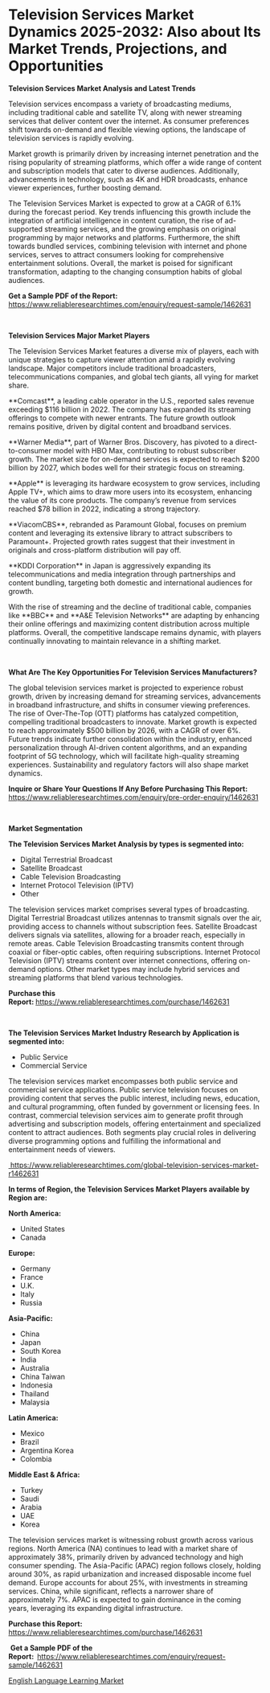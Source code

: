 <p><h1>Television Services Market Dynamics 2025-2032: Also about Its Market Trends, Projections, and Opportunities</h1></p><p><strong>Television Services Market Analysis and Latest Trends</strong></p>
<p><p>Television services encompass a variety of broadcasting mediums, including traditional cable and satellite TV, along with newer streaming services that deliver content over the internet. As consumer preferences shift towards on-demand and flexible viewing options, the landscape of television services is rapidly evolving. </p><p>Market growth is primarily driven by increasing internet penetration and the rising popularity of streaming platforms, which offer a wide range of content and subscription models that cater to diverse audiences. Additionally, advancements in technology, such as 4K and HDR broadcasts, enhance viewer experiences, further boosting demand.</p><p>The Television Services Market is expected to grow at a CAGR of 6.1% during the forecast period. Key trends influencing this growth include the integration of artificial intelligence in content curation, the rise of ad-supported streaming services, and the growing emphasis on original programming by major networks and platforms. Furthermore, the shift towards bundled services, combining television with internet and phone services, serves to attract consumers looking for comprehensive entertainment solutions. Overall, the market is poised for significant transformation, adapting to the changing consumption habits of global audiences.</p></p>
<p><strong>Get a Sample PDF of the Report:&nbsp;</strong> <a href="https://www.reliableresearchtimes.com/enquiry/request-sample/1462631?utm_campaign=2989&utm_medium=2&utm_source=Github&utm_content=ia&utm_term=09032025&utm_id=television-services">https://www.reliableresearchtimes.com/enquiry/request-sample/1462631</a></p>
<p>&nbsp;</p>
<p><strong>Television Services Major Market Players</strong></p>
<p><p>The Television Services Market features a diverse mix of players, each with unique strategies to capture viewer attention amid a rapidly evolving landscape. Major competitors include traditional broadcasters, telecommunications companies, and global tech giants, all vying for market share.</p><p>**Comcast**, a leading cable operator in the U.S., reported sales revenue exceeding $116 billion in 2022. The company has expanded its streaming offerings to compete with newer entrants. The future growth outlook remains positive, driven by digital content and broadband services.</p><p>**Warner Media**, part of Warner Bros. Discovery, has pivoted to a direct-to-consumer model with HBO Max, contributing to robust subscriber growth. The market size for on-demand services is expected to reach $200 billion by 2027, which bodes well for their strategic focus on streaming.</p><p>**Apple** is leveraging its hardware ecosystem to grow services, including Apple TV+, which aims to draw more users into its ecosystem, enhancing the value of its core products. The company’s revenue from services reached $78 billion in 2022, indicating a strong trajectory.</p><p>**ViacomCBS**, rebranded as Paramount Global, focuses on premium content and leveraging its extensive library to attract subscribers to Paramount+. Projected growth rates suggest that their investment in originals and cross-platform distribution will pay off.</p><p>**KDDI Corporation** in Japan is aggressively expanding its telecommunications and media integration through partnerships and content bundling, targeting both domestic and international audiences for growth.</p><p>With the rise of streaming and the decline of traditional cable, companies like **BBC** and **A&E Television Networks** are adapting by enhancing their online offerings and maximizing content distribution across multiple platforms. Overall, the competitive landscape remains dynamic, with players continually innovating to maintain relevance in a shifting market.</p></p>
<p>&nbsp;</p>
<p><strong>What Are The Key Opportunities For Television Services Manufacturers?</strong></p>
<p><p>The global television services market is projected to experience robust growth, driven by increasing demand for streaming services, advancements in broadband infrastructure, and shifts in consumer viewing preferences. The rise of Over-The-Top (OTT) platforms has catalyzed competition, compelling traditional broadcasters to innovate. Market growth is expected to reach approximately $500 billion by 2026, with a CAGR of over 6%. Future trends indicate further consolidation within the industry, enhanced personalization through AI-driven content algorithms, and an expanding footprint of 5G technology, which will facilitate high-quality streaming experiences. Sustainability and regulatory factors will also shape market dynamics.</p></p>
<p><strong>Inquire or Share Your Questions If Any Before Purchasing This Report:</strong> <a href="https://www.reliableresearchtimes.com/enquiry/pre-order-enquiry/1462631?utm_campaign=2989&utm_medium=2&utm_source=Github&utm_content=ia&utm_term=09032025&utm_id=television-services">https://www.reliableresearchtimes.com/enquiry/pre-order-enquiry/1462631</a></p>
<p>&nbsp;</p>
<p><strong>Market Segmentation</strong></p>
<p><strong>The Television Services Market Analysis by types is segmented into:</strong></p>
<p><ul><li>Digital Terrestrial Broadcast</li><li>Satellite Broadcast</li><li>Cable Television Broadcasting</li><li>Internet Protocol Television (IPTV)</li><li>Other</li></ul></p>
<p><p>The television services market comprises several types of broadcasting. Digital Terrestrial Broadcast utilizes antennas to transmit signals over the air, providing access to channels without subscription fees. Satellite Broadcast delivers signals via satellites, allowing for a broader reach, especially in remote areas. Cable Television Broadcasting transmits content through coaxial or fiber-optic cables, often requiring subscriptions. Internet Protocol Television (IPTV) streams content over internet connections, offering on-demand options. Other market types may include hybrid services and streaming platforms that blend various technologies.</p></p>
<p><strong>Purchase this Report:&nbsp;</strong><a href="https://www.reliableresearchtimes.com/purchase/1462631?utm_campaign=2989&utm_medium=2&utm_source=Github&utm_content=ia&utm_term=09032025&utm_id=television-services">https://www.reliableresearchtimes.com/purchase/1462631</a></p>
<p>&nbsp;</p>
<p><strong>The Television Services Market Industry Research by Application is segmented into:</strong></p>
<p><ul><li>Public Service</li><li>Commercial Service</li></ul></p>
<p><p>The television services market encompasses both public service and commercial service applications. Public service television focuses on providing content that serves the public interest, including news, education, and cultural programming, often funded by government or licensing fees. In contrast, commercial television services aim to generate profit through advertising and subscription models, offering entertainment and specialized content to attract audiences. Both segments play crucial roles in delivering diverse programming options and fulfilling the informational and entertainment needs of viewers.</p></p>
<p><a href="https://www.reliableresearchtimes.com/global-television-services-market-r1462631?utm_campaign=2989&utm_medium=2&utm_source=Github&utm_content=ia&utm_term=09032025&utm_id=television-services">&nbsp;https://www.reliableresearchtimes.com/global-television-services-market-r1462631</a></p>
<p><strong>In terms of Region, the Television Services Market Players available by Region are:</strong></p>
<p>
    <p> <strong> North America: </strong>
        <ul>
            <li>United States</li>
            <li>Canada</li>
        </ul>
        </p> 
    <p> <strong> Europe: </strong>
        <ul>
            <li>Germany</li>
            <li>France</li>
            <li>U.K.</li>
            <li>Italy</li>
            <li>Russia</li>
        </ul>
        </p> 
    <p> <strong> Asia-Pacific: </strong>
        <ul>
            <li>China</li>
            <li>Japan</li>
            <li>South Korea</li>
            <li>India</li>
            <li>Australia</li>
            <li>China Taiwan</li>
            <li>Indonesia</li>
            <li>Thailand</li>
            <li>Malaysia</li>
        </ul>
        </p> 
    <p> <strong> Latin America: </strong>
        <ul>
            <li>Mexico</li>
            <li>Brazil</li>
            <li>Argentina Korea</li>
            <li>Colombia</li>
        </ul>
        </p> 
    <p> <strong> Middle East & Africa: </strong>
        <ul>
            <li>Turkey</li>
            <li>Saudi</li>
            <li>Arabia</li>
            <li>UAE</li>
            <li>Korea</li>
        </ul>
    </p>
    </p>
<p><p>The television services market is witnessing robust growth across various regions. North America (NA) continues to lead with a market share of approximately 38%, primarily driven by advanced technology and high consumer spending. The Asia-Pacific (APAC) region follows closely, holding around 30%, as rapid urbanization and increased disposable income fuel demand. Europe accounts for about 25%, with investments in streaming services. China, while significant, reflects a narrower share of approximately 7%. APAC is expected to gain dominance in the coming years, leveraging its expanding digital infrastructure.</p></p>
<p><strong>Purchase this Report: </strong><a href="https://www.reliableresearchtimes.com/purchase/1462631?utm_campaign=2989&utm_medium=2&utm_source=Github&utm_content=ia&utm_term=09032025&utm_id=television-services">https://www.reliableresearchtimes.com/purchase/1462631</a></p>
<p>&nbsp;<strong>Get a Sample PDF of the Report:&nbsp;&nbsp;</strong><a href="https://www.reliableresearchtimes.com/enquiry/request-sample/1462631?utm_campaign=2989&utm_medium=2&utm_source=Github&utm_content=ia&utm_term=09032025&utm_id=television-services">https://www.reliableresearchtimes.com/enquiry/request-sample/1462631</a></p>
<p><strong></strong></p>
<p><p><a href="https://github.com/genayziben/Market-Research-Report-List-1/blob/main/english-language-learning-market.md?utm_campaign=2989&utm_medium=2&utm_source=Github&utm_content=ia&utm_term=09032025&utm_id=television-services">English Language Learning Market</a></p></p>